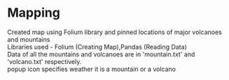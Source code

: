# Mapping
Created map using Folium library and pinned locations of major volcanoes and mountains <br>
Libraries used - Folium (Creating Map),Pandas (Reading Data) <br>
Data of all the mountains and volcanoes are  in  'mountain.txt' and 'volcano.txt' respectively. <br>
popup icon specifies weather it is a mountain or a volcano
